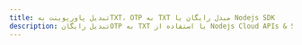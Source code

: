 ---title: تبدیل پاورپوینت بهTXT، OTP به TXT مبدل رایگان یا Nodejs SDKdescription: تبدیل رایگانOTP به TXT با استفاده از Nodejs Cloud APIs & SDK. همچنین اسناد Microsoft PowerPoint را در Cloud ایجاد، ویرایش و رندر کنید.---